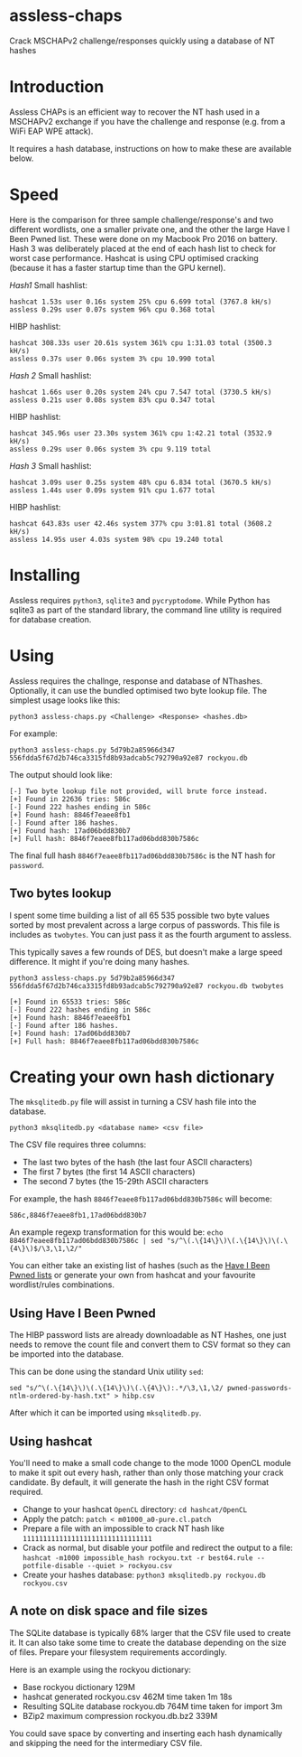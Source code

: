 # assless-chaps
Crack MSCHAPv2 challenge/responses quickly using a database of NT hashes

# Introduction

Assless CHAPs is an efficient way to recover the NT hash used in a MSCHAPv2 exchange if you have the challenge and response (e.g. from a WiFi EAP WPE attack).

It requires a hash database, instructions on how to make these are available below.

# Speed

Here is the comparison for three sample challenge/response's and two different wordlists, one a smaller private one, and the other the large Have I Been Pwned list. These were done on my Macbook Pro 2016 on battery. Hash 3 was deliberately placed at the end of each hash list to check for worst case performance. Hashcat is using CPU optimised cracking (because it has a faster startup time than the GPU kernel).

*Hash1*
Small hashlist:
```
hashcat 1.53s user 0.16s system 25% cpu 6.699 total (3767.8 kH/s)
assless 0.29s user 0.07s system 96% cpu 0.368 total
```
HIBP hashlist:
```
hashcat 308.33s user 20.61s system 361% cpu 1:31.03 total (3500.3 kH/s)
assless 0.37s user 0.06s system 3% cpu 10.990 total
```

*Hash 2*
Small hashlist:
```
hashcat 1.66s user 0.20s system 24% cpu 7.547 total (3730.5 kH/s)
assless 0.21s user 0.08s system 83% cpu 0.347 total
```
HIBP hashlist:
```
hashcat 345.96s user 23.30s system 361% cpu 1:42.21 total (3532.9 kH/s)
assless 0.29s user 0.06s system 3% cpu 9.119 total
```

*Hash 3*
Small hashlist:
```
hashcat 3.09s user 0.25s system 48% cpu 6.834 total (3670.5 kH/s)
assless 1.44s user 0.09s system 91% cpu 1.677 total
```
HIBP hashlist:
```
hashcat 643.83s user 42.46s system 377% cpu 3:01.81 total (3608.2 kH/s)
assless 14.95s user 4.03s system 98% cpu 19.240 total
```

# Installing

Assless requires `python3`, `sqlite3` and `pycryptodome`. While Python has sqlite3 as part of the standard library, the command line utility is required for database creation.

# Using

Assless requires the challnge, response and database of NThashes. Optionally, it can use the bundled optimised two byte lookup file. The simplest usage looks like this:

`python3 assless-chaps.py <Challenge> <Response> <hashes.db>`

For example:

`python3 assless-chaps.py 5d79b2a85966d347 556fdda5f67d2b746ca3315fd8b93adcab5c792790a92e87 rockyou.db`

The output should look like:

```
[-] Two byte lookup file not provided, will brute force instead.
[+] Found in 22636 tries: 586c
[-] Found 222 hashes ending in 586c
[+] Found hash: 8846f7eaee8fb1
[-] Found after 186 hashes.
[+] Found hash: 17ad06bdd830b7
[+] Full hash: 8846f7eaee8fb117ad06bdd830b7586c
```

The final full hash `8846f7eaee8fb117ad06bdd830b7586c` is the NT hash for `password`.

## Two bytes lookup

I spent some time building a list of all 65 535 possible two byte values sorted by most prevalent across a large corpus of passwords. This file is includes as `twobytes`. You can just pass it as the fourth argument to assless.

This typically saves a few rounds of DES, but doesn't make a large speed difference. It might if you're doing many hashes.

`python3 assless-chaps.py 5d79b2a85966d347 556fdda5f67d2b746ca3315fd8b93adcab5c792790a92e87 rockyou.db twobytes`

```
[+] Found in 65533 tries: 586c
[-] Found 222 hashes ending in 586c
[+] Found hash: 8846f7eaee8fb1
[-] Found after 186 hashes.
[+] Found hash: 17ad06bdd830b7
[+] Full hash: 8846f7eaee8fb117ad06bdd830b7586c
```

# Creating your own hash dictionary

The `mksqlitedb.py` file will assist in turning a CSV hash file into the database.

`python3 mksqlitedb.py <database name> <csv file>`

The CSV file requires three columns:

* The last two bytes of the hash (the last four ASCII characters)
* The first 7 bytes (the first 14 ASCII characters)
* The second 7 bytes (the 15-29th ASCII characters

For example, the hash `8846f7eaee8fb117ad06bdd830b7586c` will become:

`586c,8846f7eaee8fb1,17ad06bdd830b7`

An example regexp transformation for this would be:
`echo 8846f7eaee8fb117ad06bdd830b7586c | sed "s/^\(.\{14\}\)\(.\{14\}\)\(.\{4\}\)$/\3,\1,\2/"`

You can either take an existing list of hashes (such as the [Have I Been Pwned lists](https://haveibeenpwned.com/Passwords) or generate your own from hashcat and your favourite wordlist/rules combinations.

## Using Have I Been Pwned

The HIBP password lists are already downloadable as NT Hashes, one just needs to remove the count file and convert them to CSV format so they can be imported into the database.

This can be done using the standard Unix utility `sed`:

`sed "s/^\(.\{14\}\)\(.\{14\}\)\(.\{4\}\):.*/\3,\1,\2/ pwned-passwords-ntlm-ordered-by-hash.txt" > hibp.csv`

After which it can be imported using `mksqlitedb.py`.

## Using hashcat

You'll need to make a small code change to the mode 1000 OpenCL module to make it spit out every hash, rather than only those matching your crack candidate. By default, it will generate the hash in the right CSV format required.

* Change to your hashcat `OpenCL` directory: `cd hashcat/OpenCL`
* Apply the patch: `patch < m01000_a0-pure.cl.patch`
* Prepare a file with an impossible to crack NT hash like `11111111111111111111111111111111`
* Crack as normal, but disable your potfile and redirect the output to a file: `hashcat -m1000 impossible_hash rockyou.txt -r best64.rule --potfile-disable --quiet > rockyou.csv`
* Create your hashes database: `python3 mksqlitedb.py rockyou.db rockyou.csv`

## A note on disk space and file sizes

The SQLite database is typically 68% larger that the CSV file used to create it. It can also take some time to create the database depending on the size of files. Prepare your filesystem requirements accordingly.

Here is an example using the rockyou dictionary:

* Base rockyou dictionary 129M
* hashcat generated rockyou.csv 462M time taken 1m 18s
* Resulting SQLite database rockyou.db 764M time taken for import 3m
* BZip2 maximum compression rockyou.db.bz2 339M

You could save space by converting and inserting each hash dynamically and skipping the need for the intermediary CSV file.
